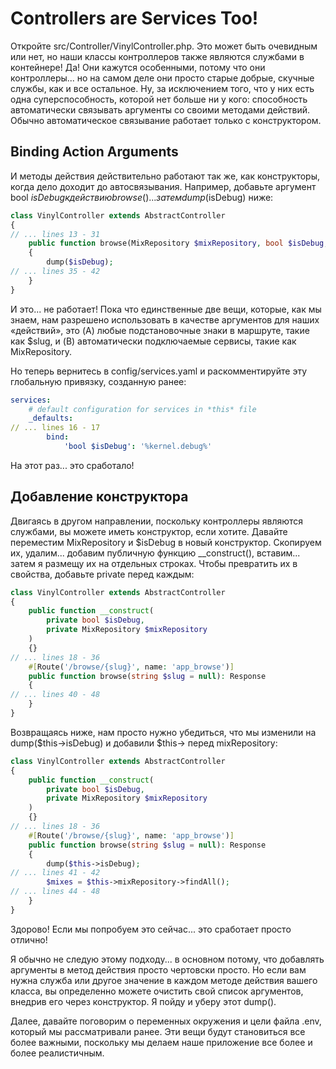 # Controllers are Services Too!

Откройте src/Controller/VinylController.php. Это может быть очевидным или нет, но наши классы контроллеров также являются службами в контейнере! Да! Они кажутся особенными, потому что они контроллеры... но на самом деле они просто старые добрые, скучные службы, как и все остальное. Ну, за исключением того, что у них есть одна суперспособность, которой нет больше ни у кого: способность автоматически связывать аргументы со своими методами действий. Обычно автоматическое связывание работает только с конструктором.

## Binding Action Arguments

И методы действия действительно работают так же, как конструкторы, когда дело доходит до автосвязывания. Например, добавьте аргумент bool $isDebug к действию browse()... затем dump($isDebug) ниже:

```php
class VinylController extends AbstractController
{
// ... lines 13 - 31
    public function browse(MixRepository $mixRepository, bool $isDebug, string $slug = null): Response
    {
        dump($isDebug);
// ... lines 35 - 42
    }
}
```

И это... не работает! Пока что единственные две вещи, которые, как мы знаем, нам разрешено использовать в качестве аргументов для наших «действий», это (A) любые подстановочные знаки в маршруте, такие как $slug, и (B) автоматически подключаемые сервисы, такие как MixRepository.

Но теперь вернитесь в config/services.yaml и раскомментируйте эту глобальную привязку, созданную ранее:

```yaml
services:
    # default configuration for services in *this* file
    _defaults:
// ... lines 16 - 17
        bind:
            'bool $isDebug': '%kernel.debug%'
```

На этот раз... это сработало!

## Добавление конструктора

Двигаясь в другом направлении, поскольку контроллеры являются службами, вы можете иметь конструктор, если хотите. Давайте переместим MixRepository и $isDebug в новый конструктор. Скопируем их, удалим... добавим публичную функцию \_\_construct(), вставим... затем я размещу их на отдельных строках. Чтобы превратить их в свойства, добавьте private перед каждым:

```php
class VinylController extends AbstractController
{
    public function __construct(
        private bool $isDebug,
        private MixRepository $mixRepository
    )
    {}
// ... lines 18 - 36
    #[Route('/browse/{slug}', name: 'app_browse')]
    public function browse(string $slug = null): Response
    {
// ... lines 40 - 48
    }
}
```

Возвращаясь ниже, нам просто нужно убедиться, что мы изменили на dump($this->isDebug) и добавили $this-> перед mixRepository:

```php
class VinylController extends AbstractController
{
    public function __construct(
        private bool $isDebug,
        private MixRepository $mixRepository
    )
    {}
// ... lines 18 - 36
    #[Route('/browse/{slug}', name: 'app_browse')]
    public function browse(string $slug = null): Response
    {
        dump($this->isDebug);
// ... lines 41 - 42
        $mixes = $this->mixRepository->findAll();
// ... lines 44 - 48
    }
}
```

Здорово! Если мы попробуем это сейчас... это сработает просто отлично!

Я обычно не следую этому подходу... в основном потому, что добавлять аргументы в метод действия просто чертовски просто. Но если вам нужна служба или другое значение в каждом методе действия вашего класса, вы определенно можете очистить свой список аргументов, внедрив его через конструктор. Я пойду и уберу этот dump().

Далее, давайте поговорим о переменных окружения и цели файла .env, который мы рассматривали ранее. Эти вещи будут становиться все более важными, поскольку мы делаем наше приложение все более и более реалистичным.